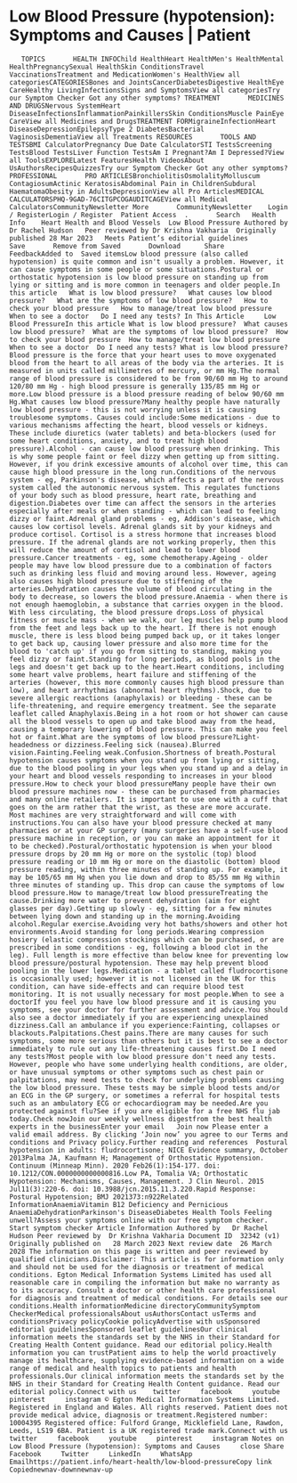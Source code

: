 # Low Blood Pressure (hypotension): Symptoms and Causes | Patient

       TOPICS       HEALTH INFOChild HealthHeart HealthMen's HealthMental HealthPregnancySexual HealthSkin ConditionsTravel VaccinationsTreatment and MedicationWomen's HealthView all categoriesCATEGORIESBones and JointsCancerDiabetesDigestive HealthEye CareHealthy LivingInfectionsSigns and SymptomsView all categoriesTry our Symptom Checker Got any other symptoms? TREATMENT       MEDICINES AND DRUGSNervous SystemHeart DiseaseInfectionsInflammationPainkillersSkin ConditionsMuscle PainEye CareView all Medicines and DrugsTREATMENT FORMigraineInfectionHeart DiseaseDepressionEpilepsyType 2 DiabetesBacterial VaginosisDementiaView all Treatments RESOURCES       TOOLS AND TESTSBMI CalculatorPregnancy Due Date CalculatorSTI TestsScreening TestsBlood TestsLiver Function TestsAm I Pregnant?Am I Depressed?View all ToolsEXPLORELatest FeaturesHealth VideosAbout UsAuthorsRecipesQuizzesTry our Symptom Checker Got any other symptoms? PROFESSIONAL       PRO ARTICLESBronchiolitisOsmolalityMolluscum ContagiosumActinic KeratosisAbdominal Pain in ChildrenSubdural HaematomaObesity in AdultsDepressionView all Pro ArticlesMEDICAL CALCULATORSPHQ-9GAD-76CITGPCOGAUDITCAGEView all Medical CalculatorsCommunityNewsletter More       CommunityNewsletter    Login / RegisterLogin / Register  Patient Access  .       Search   Health Info    Heart Health and Blood Vessels  Low Blood Pressure Authored by Dr Rachel Hudson   Peer reviewed by Dr Krishna Vakharia  Originally published 28 Mar 2023   Meets Patient’s editorial guidelines            Save       Remove from Saved       Download      Share      FeedbackAdded to  Saved itemsLow blood pressure (also called hypotension) is quite common and isn't usually a problem. However, it can cause symptoms in some people or some situations.Postural or orthostatic hypotension is low blood pressure on standing up from lying or sitting and is more common in teenagers and older people.In this article   What is low blood pressure?   What causes low blood pressure?   What are the symptoms of low blood pressure?   How to check your blood pressure   How to manage/treat low blood pressure   When to see a doctor   Do I need any tests? In This Article     Low Blood PressureIn this article What is low blood pressure?  What causes low blood pressure?  What are the symptoms of low blood pressure?  How to check your blood pressure  How to manage/treat low blood pressure  When to see a doctor  Do I need any tests? What is low blood pressure?Blood pressure is the force that your heart uses to move oxygenated blood from the heart to all areas of the body via the arteries. It is measured in units called millimetres of mercury, or mm Hg.The normal range of blood pressure is considered to be from 90/60 mm Hg to around 120/80 mm Hg - high blood pressure is generally 135/85 mm Hg or more.Low blood pressure is a blood pressure reading of below 90/60 mm Hg.What causes low blood pressure?Many healthy people have naturally low blood pressure - this is not worrying unless it is causing troublesome symptoms. Causes could include:Some medications - due to various mechanisms affecting the heart, blood vessels or kidneys. These include diuretics (water tablets) and beta-blockers (used for some heart conditions, anxiety, and to treat high blood pressure).Alcohol - can cause low blood pressure when drinking. This is why some people faint or feel dizzy when getting up from sitting. However, if you drink excessive amounts of alcohol over time, this can cause high blood pressure in the long run.Conditions of the nervous system - eg, Parkinson's disease, which affects a part of the nervous system called the autonomic nervous system. This regulates functions of your body such as blood pressure, heart rate, breathing and digestion.Diabetes over time can affect the sensors in the arteries especially after meals or when standing - which can lead to feeling dizzy or faint.Adrenal gland problems - eg, Addison's disease, which causes low cortisol levels. Adrenal glands sit by your kidneys and produce cortisol. Cortisol is a stress hormone that increases blood pressure. If the adrenal glands are not working properly, then this will reduce the amount of cortisol and lead to lower blood pressure.Cancer treatments - eg, some chemotherapy.Ageing - older people may have low blood pressure due to a combination of factors such as drinking less fluid and moving around less. However, ageing also causes high blood pressure due to stiffening of the arteries.Dehydration causes the volume of blood circulating in the body to decrease, so lowers the blood pressure.Anaemia - when there is not enough haemoglobin, a substance that carries oxygen in the blood. With less circulating, the blood pressure drops.Loss of physical fitness or muscle mass - when we walk, our leg muscles help pump blood from the feet and legs back up to the heart. If there is not enough muscle, there is less blood being pumped back up, or it takes longer to get back up, causing lower pressure and also more time for the blood to 'catch up' if you go from sitting to standing, making you feel dizzy or faint.Standing for long periods, as blood pools in the legs and doesn't get back up to the heart.Heart conditions, including some heart valve problems, heart failure and stiffening of the arteries (however, this more commonly causes high blood pressure than low), and heart arrhythmias (abnormal heart rhythms).Shock, due to severe allergic reactions (anaphylaxis) or bleeding - these can be life-threatening, and require emergency treatment. See the separate leaflet called Anaphylaxis.Being in a hot room or hot shower can cause all the blood vessels to open up and take blood away from the head, causing a temporary lowering of blood pressure. This can make you feel hot or faint.What are the symptoms of low blood pressure?Light-headedness or dizziness.Feeling sick (nausea).Blurred vision.Fainting.Feeling weak.Confusion.Shortness of breath.Postural hypotension causes symptoms when you stand up from lying or sitting, due to the blood pooling in your legs when you stand up and a delay in your heart and blood vessels responding to increases in your blood pressure.How to check your blood pressureMany people have their own blood pressure machines now - these can be purchased from pharmacies and many online retailers. It is important to use one with a cuff that goes on the arm rather that the wrist, as these are more accurate. Most machines are very straightforward and will come with instructions.You can also have your blood pressure checked at many pharmacies or at your GP surgery (many surgeries have a self-use blood pressure machine in reception, or you can make an appointment for it to be checked).Postural/orthostatic hypotension is when your blood pressure drops by 20 mm Hg or more on the systolic (top) blood pressure reading or 10 mm Hg or more on the diastolic (bottom) blood pressure reading, within three minutes of standing up. For example, it may be 105/65 mm Hg when you lie down and drop to 85/55 mm Hg within three minutes of standing up. This drop can cause the symptoms of low blood pressure.How to manage/treat low blood pressureTreating the cause.Drinking more water to prevent dehydration (aim for eight glasses per day).Getting up slowly - eg, sitting for a few minutes between lying down and standing up in the morning.Avoiding alcohol.Regular exercise.Avoiding very hot baths/showers and other hot environments.Avoid standing for long periods.Wearing compression hosiery (elastic compression stockings which can be purchased, or are prescribed in some conditions - eg, following a blood clot in the leg). Full length is more effective than below knee for preventing low blood pressure/postural hypotension. These may help prevent blood pooling in the lower legs.Medication - a tablet called fludrocortisone is occasionally used; however it is not licensed in the UK for this condition, can have side-effects and can require blood test monitoring. It is not usually necessary for most people.When to see a doctorIf you feel you have low blood pressure and it is causing you symptoms, see your doctor for further assessment and advice.You should also see a doctor immediately if you are experiencing unexplained dizziness.Call an ambulance if you experience:Fainting, collapses or blackouts.Palpitations.Chest pains.There are many causes for such symptoms, some more serious than others but it is best to see a doctor immediately to rule out any life-threatening causes first.Do I need any tests?Most people with low blood pressure don't need any tests. However, people who have some underlying health conditions, are older, or have unusual symptoms or other symptoms such as chest pain or palpitations, may need tests to check for underlying problems causing the low blood pressure. These tests may be simple blood tests and/or an ECG in the GP surgery, or sometimes a referral for hospital tests such as an ambulatory ECG or echocardiogram may be needed.Are you protected against flu?See if you are eligible for a free NHS flu jab today.Check nowJoin our weekly wellness digestfrom the best health experts in the businessEnter your email   Join now Please enter a valid email address. By clicking ‘Join now’ you agree to our Terms and conditions and Privacy policy.Further reading and references  Postural hypotension in adults: fludrocortisone; NICE Evidence summary, October 2013Palma JA, Kaufmann H; Management of Orthostatic Hypotension. Continuum (Minneap Minn). 2020 Feb26(1):154-177. doi: 10.1212/CON.0000000000000816.Low PA, Tomalia VA; Orthostatic Hypotension: Mechanisms, Causes, Management. J Clin Neurol. 2015 Jul11(3):220-6. doi: 10.3988/jcn.2015.11.3.220.Rapid Response: Postural Hypotension; BMJ 2021373:n922Related InformationAnaemiaVitamin B12 Deficiency and Pernicious AnaemiaDehydrationParkinson's DiseaseDiabetes Health Tools Feeling unwell?Assess your symptoms online with our free symptom checker. Start symptom checker Article Information Authored by   Dr Rachel Hudson Peer reviewed by  Dr Krishna Vakharia Document ID  32342 (v1)  Originally published on   28 March 2023 Next review date  26 March 2028 The information on this page is written and peer reviewed by qualified clinicians.Disclaimer: This article is for information only and should not be used for the diagnosis or treatment of medical conditions. Egton Medical Information Systems Limited has used all reasonable care in compiling the information but make no warranty as to its accuracy. Consult a doctor or other health care professional for diagnosis and treatment of medical conditions. For details see our conditions.Health informationMedicine directoryCommunitySymptom CheckerMedical professionalsAbout usAuthorsContact usTerms and conditionsPrivacy policyCookie policyAdvertise with usSponsored editorial guidelinesSponsored leaflet guidelinesOur clinical information meets the standards set by the NHS in their Standard for Creating Health Content guidance. Read our editorial policy.Health information you can trustPatient aims to help the world proactively manage its healthcare, supplying evidence-based information on a wide range of medical and health topics to patients and health professionals.Our clinical information meets the standards set by the NHS in their Standard for Creating Health Content guidance. Read our editorial policy.Connect with us    twitter     facebook     youtube     pinterest     instagram © Egton Medical Information Systems Limited. Registered in England and Wales. All rights reserved. Patient does not provide medical advice, diagnosis or treatment.Registered number: 10004395 Registered office: Fulford Grange, Micklefield Lane, Rawdon, Leeds, LS19 6BA. Patient is a UK registered trade mark.Connect with us    twitter     facebook     youtube     pinterest     instagram Notes on Low Blood Pressure (hypotension): Symptoms and Causes     close Share          Facebook     Twitter     LinkedIn     WhatsApp     Emailhttps://patient.info/heart-health/low-blood-pressureCopy link Copiednewnav-downnewnav-up


